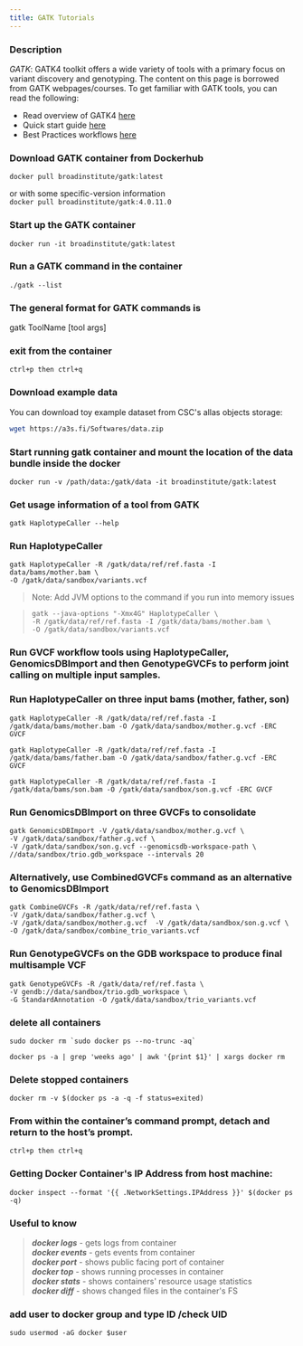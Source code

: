 ```yaml
---
title: GATK Tutorials
---
```


### Description
*GATK*: GATK4 toolkit offers a wide variety of tools with a primary focus on variant discovery and genotyping. The content on this page is borrowed from GATK webpages/courses. To get familiar with GATK tools, you can read the following:

- Read overview of GATK4 [here](https://software.broadinstitute.org/gatk/gatk4)
- Quick start guide [here](https://software.broadinstitute.org/gatk/documentation/quickstart)
- Best Practices workflows [here](https://software.broadinstitute.org/gatk/best-practices/)

### Download GATK container from Dockerhub

```docker pull broadinstitute/gatk:latest``` <br>

  or with some specific-version information  <br>
```docker pull broadinstitute/gatk:4.0.11.0```

### Start up the GATK container

```docker run -it broadinstitute/gatk:latest```

### Run a GATK command in the container

```./gatk --list```

### The general format for GATK commands is
gatk ToolName [tool args]

### exit from the container

```ctrl+p then ctrl+q```

### Download example data
You can download toy example dataset from CSC's allas objects storage:

```bash
wget https://a3s.fi/Softwares/data.zip
```

### Start running gatk container and mount the location of the data bundle inside the docker

``` docker run -v /path/data:/gatk/data -it broadinstitute/gatk:latest ```


### Get usage information of a tool from GATK

```gatk HaplotypeCaller --help```

### Run HaplotypeCaller

``` gatk HaplotypeCaller -R /gatk/data/ref/ref.fasta -I data/bams/mother.bam \ ``` <br>
``` -O /gatk/data/sandbox/variants.vcf ```

> Note: Add JVM options to the command if you run into memory issues

> ``` gatk --java-options "-Xmx4G" HaplotypeCaller \ ``` <br>
> ``` -R /gatk/data/ref/ref.fasta -I /gatk/data/bams/mother.bam \ ``` <br>
> ```-O /gatk/data/sandbox/variants.vcf ```


### Run GVCF workflow tools using HaplotypeCaller, GenomicsDBImport and then GenotypeGVCFs to perform joint calling on multiple input samples.

### Run HaplotypeCaller on three input bams (mother, father, son)

``` gatk HaplotypeCaller -R /gatk/data/ref/ref.fasta -I /gatk/data/bams/mother.bam -O /gatk/data/sandbox/mother.g.vcf -ERC GVCF ```

``` gatk HaplotypeCaller -R /gatk/data/ref/ref.fasta -I /gatk/data/bams/father.bam -O /gatk/data/sandbox/father.g.vcf -ERC GVCF ```

```gatk HaplotypeCaller -R /gatk/data/ref/ref.fasta -I /gatk/data/bams/son.bam -O /gatk/data/sandbox/son.g.vcf -ERC GVCF ```

### Run GenomicsDBImport on three GVCFs to consolidate

``` gatk GenomicsDBImport -V /gatk/data/sandbox/mother.g.vcf \ ``` <br>
``` -V /gatk/data/sandbox/father.g.vcf \ ``` <br>
``` -V /gatk/data/sandbox/son.g.vcf --genomicsdb-workspace-path \ ``` <br>
```//data/sandbox/trio.gdb_workspace --intervals 20 ```

### Alternatively, use CombinedGVCFs command as an alternative to GenomicsDBImport

```gatk CombineGVCFs -R /gatk/data/ref/ref.fasta \  ``` <br>
```-V /gatk/data/sandbox/father.g.vcf \  ``` <br>
```-V /gatk/data/sandbox/mother.g.vcf  -V /gatk/data/sandbox/son.g.vcf \ ``` <br>
``` -O /gatk/data/sandbox/combine_trio_variants.vcf ```

### Run GenotypeGVCFs on the GDB workspace to produce final multisample VCF

``` gatk GenotypeGVCFs -R /gatk/data/ref/ref.fasta \   ``` <br>
``` -V gendb://data/sandbox/trio.gdb_workspace \  ``` <br>
```-G StandardAnnotation -O /gatk/data/sandbox/trio_variants.vcf ``` <br>


### delete all containers

```sudo docker rm `sudo docker ps --no-trunc -aq` ```

```docker ps -a | grep 'weeks ago' | awk '{print $1}' | xargs docker rm```

### Delete stopped containers

```docker rm -v $(docker ps -a -q -f status=exited)```

### From within the container’s command prompt, detach and return to the host’s prompt.

```ctrl+p then ctrl+q```

### Getting Docker Container's IP Address from host machine:

```docker inspect --format '{{ .NetworkSettings.IPAddress }}' $(docker ps -q)```

### Useful to know
> ***docker logs*** - gets logs from container <br>
> ***docker events*** - gets events from container <br>
> ***docker port*** - shows public facing port of container <br>
> ***docker top*** - shows running processes in container <br>
> ***docker stats*** - shows containers' resource usage statistics <br>
> ***docker diff*** - shows changed files in the container's FS

### add user to docker group  and type ID /check UID
 ```sudo usermod -aG docker $user```
